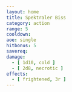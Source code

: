 ```yaml
---
layout: home
title: Spektraler Biss
category: action
range: 5
cooldown: 
aoe: single
hitbonus: 5
savereq:
damage:
  - [ 1d10, cold ]
  - [ 2d8, necrotic ]
effects:
  - [ frightened, 3r ]
---
```


